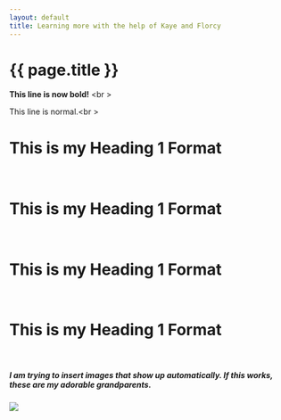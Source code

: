 ```yaml
---
layout: default
title: Learning more with the help of Kaye and Florcy
---
```


{{ page.title }}
================

<strong> This line is now bold!</strong> <br \>

This line is normal.<br \>

<h1> This is my Heading 1 Format</h1><br />
<h1> This is my Heading 1 Format</h1><br />
<h1> This is my Heading 1 Format</h1><br />
<h1> This is my Heading 1 Format</h1><br />

<h5>I am trying to insert images that show up automatically. If this works, these are my adorable grandparents.</h5>

![](http://karahmel.github.io/Blog/images/Lews.jpg)
